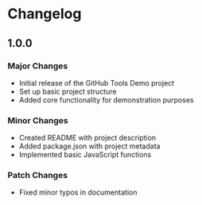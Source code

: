 # Changelog

## 1.0.0

### Major Changes

- Initial release of the GitHub Tools Demo project
- Set up basic project structure
- Added core functionality for demonstration purposes

### Minor Changes

- Created README with project description
- Added package.json with project metadata
- Implemented basic JavaScript functions

### Patch Changes

- Fixed minor typos in documentation